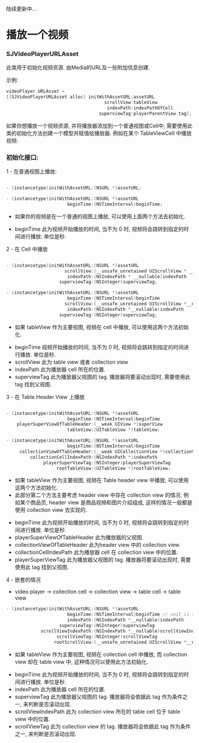 陆续更新中...

# 播放一个视频
### SJVideoPlayerURLAsset
此类用于初始化视频资源. 由Media的URL及一些附加信息创建.

示例:
```Objective-C
videoPlayer.URLAsset =
[[SJVideoPlayerURLAsset alloc] initWithAssetURL:assetURL
                                     scrollView:tableView
                                      indexPath:indexPathOfCell
                                   superviewTag:playerParentView.tag];
```
如果你想播放一个视频资源, 并将播放器添加到一个普通视图或Cell中, 需要使用此类的初始化方法创建一个模型并赋值给播放器. 例如在某个 TableViewCell 中播放视频:

### 初始化接口:

1 - 在普通视图上播放:

```Objective-C

- (instancetype)initWithAssetURL:(NSURL *)assetURL;

- (instancetype)initWithAssetURL:(NSURL *)assetURL
                       beginTime:(NSTimeInterval)beginTime;
```
* 如果你的视频是在一个普通的视图上播放, 可以使用上面两个方法去初始化.
- beginTime   此为视频开始播放的时间, 当不为 0 时, 视频将会跳转到指定的时间进行播放. 单位是秒.


2 - 在 Cell 中播放

```Objective-C

- (instancetype)initWithAssetURL:(NSURL *)assetURL
                      scrollView:(__unsafe_unretained UIScrollView * __nullable)tableOrCollectionView
                       indexPath:(NSIndexPath * __nullable)indexPath
                    superviewTag:(NSInteger)superviewTag;

- (instancetype)initWithAssetURL:(NSURL *)assetURL
                       beginTime:(NSTimeInterval)beginTime
                      scrollView:(__unsafe_unretained UIScrollView *__nullable)tableOrCollectionView
                       indexPath:(NSIndexPath *__nullable)indexPath
                    superviewTag:(NSInteger)superviewTag;
```
* 如果 tableView 作为主要视图, 视频在 cell 中播放, 可以使用这两个方法初始化.
- beginTime   视频开始播放的时间, 当不为 0 时, 视频将会跳转到指定的时间进行播放. 单位是秒.
- scrollView   此为 table view 或者 collection view
- indexPath   此为播放器 cell 所在的位置.
- superviewTag   此为播放器父视图的 tag. 播放器将要滚动出现时, 需要使用此 tag 找到父视图.

3 - 在 Table Header View 上播放

```Objective-C

- (instancetype)initWithAssetURL:(NSURL *)assetURL
                       beginTime:(NSTimeInterval)beginTime
    playerSuperViewOfTableHeader:(__weak UIView *)superView
                       tableView:(UITableView *)tableView;

- (instancetype)initWithAssetURL:(NSURL *)assetURL
                       beginTime:(NSTimeInterval)beginTime
     collectionViewOfTableHeader:(__weak UICollectionView *)collectionView
         collectionCellIndexPath:(NSIndexPath *)indexPath
              playerSuperViewTag:(NSInteger)playerSuperViewTag
                   rootTableView:(UITableView *)rootTableView;
```
* 如果 tableView 作为主要视图, 视频在 Table header view 中播放, 可以使用这两个方法初始化.
* 此部分第二个方法主要考虑 header view 中存在 collection view 的情况. 例如某个商品页, header view 是商品视频和图片介绍组成, 这样的情况一般都是使用 collection view 去实现的.
- beginTime   此为视频开始播放的时间, 当不为 0 时, 视频将会跳转到指定的时间进行播放. 单位是秒.
- playerSuperViewOfTableHeader   此为播放器的父视图.
- collectionViewOfTableHeader    此为header view 中的 collection view.
- collectionCellIndexPath   此为播放器 cell 在 collection view 中的位置.
- playerSuperViewTag   此为播放器父视图的 tag. 播放器将要滚动出现时, 需要使用此 tag 找到父视图.

4 - 嵌套的情况
* video player -> collection cell -> collection view -> table cell -> table view

```Objective-C
- (instancetype)initWithAssetURL:(NSURL *)assetURL
                       beginTime:(NSTimeInterval)beginTime // unit is sec.
                       indexPath:(NSIndexPath *__nullable)indexPath
                    superviewTag:(NSInteger)superviewTag
             scrollViewIndexPath:(NSIndexPath *__nullable)scrollViewIndexPath
                   scrollViewTag:(NSInteger)scrollViewTag
                  rootScrollView:(__unsafe_unretained UIScrollView *__nullable)rootScrollView;

```
* 如果 tableView 作为主要视图, 视频在 collection cell 中播放, 而 collection view 却在 table view 中, 这种情况可以使用此方法初始化.
- beginTime   此为视频开始播放的时间, 当不为 0 时, 视频将会跳转到指定的时间进行播放. 单位是秒.
- indexPath   此为播放器 cell 所在的位置.
- superviewTag   此为播放器父视图的 tag. 播放器将会依据此 tag 作为条件之一, 来判断是否滚动出现.
- scrollViewIndexPath   此为 collection view 所在的 table cell 位于 table view 中的位置.
- scrollViewTag   此为 collection view 的 tag. 播放器将会依据此 tag 作为条件之一, 来判断是否滚动出现.
